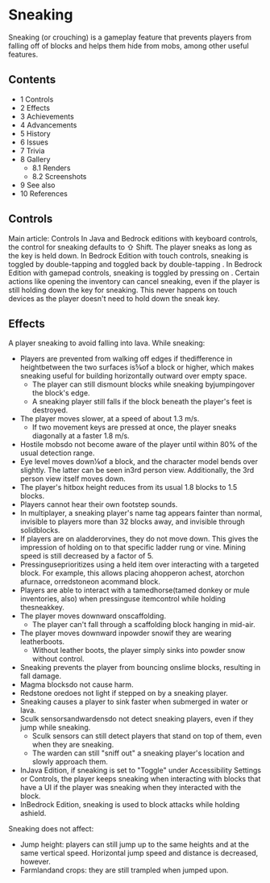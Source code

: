 # Sneaking
Sneaking (or crouching) is a gameplay feature that prevents players from falling off of blocks and helps them hide from mobs, among other useful features.

## Contents
- 1 Controls
- 2 Effects
- 3 Achievements
- 4 Advancements
- 5 History
- 6 Issues
- 7 Trivia
- 8 Gallery
	- 8.1 Renders
	- 8.2 Screenshots
- 9 See also
- 10 References

## Controls
Main article: Controls
In Java and Bedrock editions with keyboard controls, the control for sneaking defaults to ⇧ Shift. The player sneaks as long as the key is held down. In Bedrock Edition with touch controls, sneaking is toggled by double-tapping  and toggled back by double-tapping . In Bedrock Edition with gamepad controls, sneaking is toggled by pressing on . Certain actions like opening the inventory can cancel sneaking, even if the player is still holding down the key for sneaking. This never happens on touch devices as the player doesn't need to hold down the sneak key.

## Effects
A player sneaking to avoid falling into lava.
While sneaking:

- Players are prevented from walking off edges if thedifference in heightbetween the two surfaces is5⁄8of a block or higher, which makes sneaking useful for building horizontally outward over empty space.
	- The player can still dismount blocks while sneaking byjumpingover the block's edge.
	- A sneaking player still falls if the block beneath the player's feet is destroyed.
- The player moves slower, at a speed of about 1.3 m/s.
	- If two movement keys are pressed at once, the player sneaks diagonally at a faster 1.8 m/s.
- Hostile mobsdo not become aware of the player until within 80% of the usual detection range.
- Eye level moves down1⁄8of a block, and the character model bends over slightly. The latter can be seen in3rd person view. Additionally, the 3rd person view itself moves down.
- The player's hitbox height reduces from its usual 1.8 blocks to 1.5 blocks.
- Players cannot hear their own footstep sounds.
- In multiplayer, a sneaking player's name tag appears fainter than normal, invisible to players more than 32 blocks away, and invisible through solidblocks.
- If players are on aladderorvines, they do not move down. This gives the impression of holding on to that specific ladder rung or vine. Mining speed is still decreased by a factor of 5.
- Pressinguseprioritizes using a held item over interacting with a targeted block. For example, this allows placing ahopperon achest, atorchon afurnace, orredstoneon acommand block.
- Players are able to interact with a tamedhorse(tamed donkey or mule inventories, also) when pressinguse itemcontrol while holding thesneakkey.
- The player moves downward onscaffolding.
	- The player can't fall through a scaffolding block hanging in mid-air.
- The player moves downward inpowder snowif they are wearing leatherboots.
	- Without leather boots, the player simply sinks into powder snow without control.
- Sneaking prevents the player from bouncing onslime blocks, resulting in fall damage.
- Magma blocksdo not cause harm.
- Redstone oredoes not light if stepped on by a sneaking player.
- Sneaking causes a player to sink faster when submerged in water or lava.
- Sculk sensorsandwardensdo not detect sneaking players, even if they jump while sneaking.
	- Sculk sensors can still detect players that stand on top of them, even when they are sneaking.
	- The warden can still "sniff out" a sneaking player's location and slowly approach them.
- InJava Edition, if sneaking is set to "Toggle" under Accessibility Settings or Controls, the player keeps sneaking when interacting with blocks that have a UI if the player was sneaking when they interacted with the block.
- InBedrock Edition, sneaking is used to block attacks while holding ashield.

Sneaking does not affect:

- Jump height: players can still jump up to the same heights and at the same vertical speed. Horizontal jump speed and distance is decreased, however.
- Farmlandand crops: they are still trampled when jumped upon.


